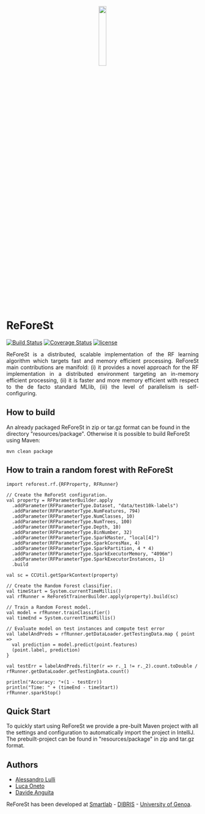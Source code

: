 <p style="text-align:center;"><img src="https://raw.githubusercontent.com/alessandrolulli/reforest/master/resources/img/reforest-logo.png" width="20%" height="20%"></p>

# ReForeSt
[![Build Status](https://travis-ci.org/alessandrolulli/reforest.svg?branch=master)](https://travis-ci.org/alessandrolulli/reforest)
[![Coverage Status](https://coveralls.io/repos/github/alessandrolulli/reforest/badge.svg)](https://coveralls.io/github/alessandrolulli/reforest)
[![license](https://img.shields.io/badge/license-APACHE%202.0-blue.svg)](https://img.shields.io/badge/license-APACHE%202.0-blue.svg)

 <p style="text-align: justify;">
ReForeSt is a distributed, scalable implementation of the RF learning algorithm which targets fast and memory efficient processing. ReForeSt main contributions are manifold: (i) it provides a novel approach for the RF implementation in a distributed environment targeting an in-memory efficient processing, (ii) it is faster and more memory efficient with respect to the de facto standard MLlib, (iii) the level of parallelism is self-configuring.
 </p>

## How to build

An already packaged ReForeSt in zip or tar.gz format can be found in the directory "resources/package".
Otherwise it is possible to build ReForeSt using Maven:
```
mvn clean package
```

## How to train a random forest with ReForeSt

```
import reforest.rf.{RFProperty, RFRunner}

// Create the ReForeSt configuration.
val property = RFParameterBuilder.apply
  .addParameter(RFParameterType.Dataset, "data/test10k-labels")
  .addParameter(RFParameterType.NumFeatures, 794)
  .addParameter(RFParameterType.NumClasses, 10)
  .addParameter(RFParameterType.NumTrees, 100)
  .addParameter(RFParameterType.Depth, 10)
  .addParameter(RFParameterType.BinNumber, 32)
  .addParameter(RFParameterType.SparkMaster, "local[4]")
  .addParameter(RFParameterType.SparkCoresMax, 4)
  .addParameter(RFParameterType.SparkPartition, 4 * 4)
  .addParameter(RFParameterType.SparkExecutorMemory, "4096m")
  .addParameter(RFParameterType.SparkExecutorInstances, 1)
  .build

val sc = CCUtil.getSparkContext(property)

// Create the Random Forest classifier.
val timeStart = System.currentTimeMillis()
val rfRunner = ReForeStTrainerBuilder.apply(property).build(sc)

// Train a Random Forest model.
val model = rfRunner.trainClassifier()
val timeEnd = System.currentTimeMillis()

// Evaluate model on test instances and compute test error
val labelAndPreds = rfRunner.getDataLoader.getTestingData.map { point =>
  val prediction = model.predict(point.features)
  (point.label, prediction)
}

val testErr = labelAndPreds.filter(r => r._1 != r._2).count.toDouble / rfRunner.getDataLoader.getTestingData.count()

println("Accuracy: "+(1 - testErr))
println("Time: " + (timeEnd - timeStart))
rfRunner.sparkStop()
```

## Quick Start
To quickly start using ReForeSt we provide a pre-built Maven project with all the settings and configuration to automatically import the project in IntelliJ.
The prebuilt-project can be found in "resources/package" in zip and tar.gz format.

## Authors
* <a href="http://for.unipi.it/alessandro_lulli/">Alessandro Lulli</a>
* <a href="http://www.lucaoneto.com">Luca Oneto</a>
* <a href="http://www.dibris.unige.it/anguita-davide">Davide Anguita</a>

ReForeSt has been developed at <a href="www.smartlab.ws">Smartlab</a> - <a href="http://www.dibris.unige.it/">DIBRIS</a> - <a href="https://unige.it/">University of Genoa</a>.
